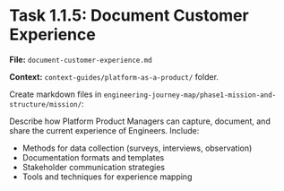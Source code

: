 # Task 1.1.5: Document Customer Experience

**File:** `document-customer-experience.md`

**Context:** `context-guides/platform-as-a-product/` folder.

Create markdown files in `engineering-journey-map/phase1-mission-and-structure/mission/`:

Describe how Platform Product Managers can capture, document, and share the current experience of Engineers. Include:
- Methods for data collection (surveys, interviews, observation)
- Documentation formats and templates
- Stakeholder communication strategies
- Tools and techniques for experience mapping